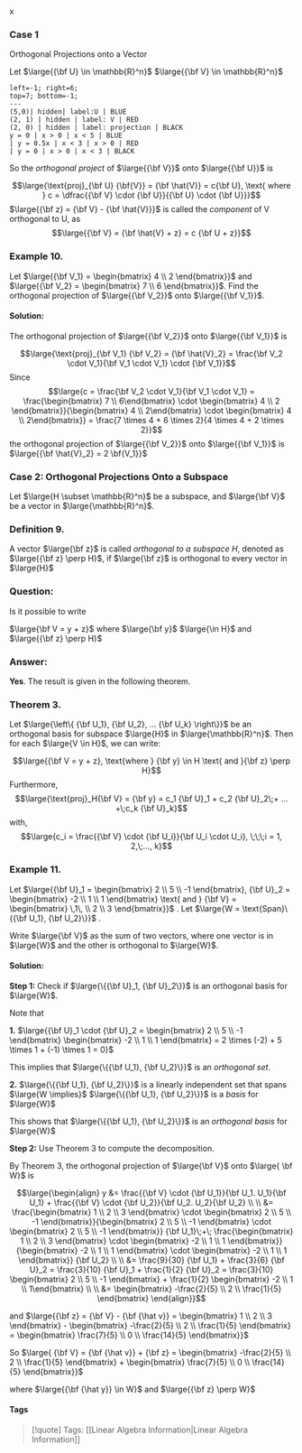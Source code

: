 x
### Case 1

Orthogonal Projections onto a Vector

Let $\large{{\bf U} \in \mathbb{R}^n}$   $\large{{\bf V} \in \mathbb{R}^n}$

```desmos-graph
left=-1; right=6;
top=7; bottom=-1;
---
(5,0)| hidden| label:U | BLUE
(2, 1) | hidden | label: V | RED
(2, 0) | hidden | label: projection | BLACK
y = 0 | x > 0 | x < 5 | BLUE
| y = 0.5x | x < 3 | x > 0 | RED
| y = 0 | x > 0 | x < 3 | BLACK
```

So the *orthogonal project* of $\large{{\bf V}}$ onto $\large{{\bf U}}$ is

$$\large{\text{proj}_{\bf U} {\bf{V}} = {\bf \hat{V}} = c{\bf U}, \text{ where } c = \dfrac{{\bf V} \cdot {\bf U}}{{\bf U} \cdot {\bf U}}}$$
$\large{{\bf z} = {\bf V} - {\bf \hat{V}}}$ is called the *component* of V orthogonal to U, as
$$\large{{\bf V} = {\bf \hat{V} + z} = c {\bf U + z}}$$
### Example 10.

Let $\large{{\bf V_1} = \begin{bmatrix} 4 \\ 2 \end{bmatrix}}$ and $\large{{\bf V_2} = \begin{bmatrix} 7 \\ 6 \end{bmatrix}}$. Find the orthogonal projection of $\large{{\bf V_2}}$ onto $\large{{\bf V_1}}$.

#### Solution:

The orthogonal projection of $\large{{\bf V_2}}$ onto $\large{{\bf V_1}}$ is

$$\large{\text{proj}_{\bf V_1} {\bf V_2} = {\bf \hat{V}_2} = \frac{\bf V_2 \cdot V_1}{\bf V_1 \cdot V_1} \cdot {\bf V_1}}$$
Since $$\large{c = \frac{\bf V_2 \cdot V_1}{\bf V_1 \cdot V_1} = \frac{\begin{bmatrix} 7 \\ 6\end{bmatrix} \cdot \begin{bmatrix} 4 \\ 2 \end{bmatrix}}{\begin{bmatrix}  4 \\ 2\end{bmatrix} \cdot \begin{bmatrix} 4 \\ 2\end{bmatrix}} = \frac{7 \times 4 + 6 \times 2}{4 \times 4 + 2 \times 2}}$$
the orthogonal projection of $\large{{\bf V_2}}$ onto $\large{{\bf V_1}}$ is $\large{{\bf \hat{V}_2} = 2 \bf{V_1}}$ 

### Case 2: Orthogonal Projections Onto a Subspace

Let $\large{H \subset \mathbb{R}^n}$ be a subspace, and $\large{\bf V}$ be a vector in $\large{\mathbb{R}^n}$.

### Definition 9.

A vector $\large{\bf z}$ is called *orthogonal to a subspace H*, denoted as $\large{{\bf z} \perp H}$, if $\large{\bf z}$ is orthogonal to every vector in $\large{H}$

### Question:

Is it possible to write 

$\large{\bf V = y + z}$ where $\large{\bf y}$ $\large{\in H}$ and $\large{{\bf z} \perp H}$ 

### Answer:

**Yes**. The result is given in the following theorem.

### Theorem 3.

Let $\large{\left\{ {\bf U_1}, {\bf U_2}, ... {\bf U_k} \right\}}$ be an orthogonal basis for subspace $\large{H}$ in $\large{\mathbb{R}^n}$. Then for each $\large{V \in H}$, we can write:

$$\large{{\bf V = y + z}, \text{where } {\bf y} \in H \text{ and }{\bf z} \perp H}$$
Furthermore, $$\large{\text{proj}_H{\bf V} = {\bf y} = c_1 {\bf U}_1 + c_2 {\bf U}_2\;+ ... +\;c_k {\bf U}_k}$$
with, $$\large{c_i = \frac{{\bf V} \cdot {\bf U_i}}{\bf U_i \cdot U_i}, \;\;\;i = 1, 2,\;..., k}$$
### Example 11.

Let $\large{{\bf U}_1 = \begin{bmatrix} 2 \\ 5 \\ -1 \end{bmatrix}, {\bf U}_2 = \begin{bmatrix} -2 \\ 1 \\ 1 \end{bmatrix} \text{ and } {\bf V} = \begin{bmatrix} \,1\, \\ 2 \\ 3 \end{bmatrix}}$ . Let $\large{W = \text{Span}\{{\bf U_1}, {\bf U_2}\}}$ .

Write $\large{\bf V}$ as the sum of two vectors, where one vector is in $\large{W}$ and the other is orthogonal to $\large{W}$.

#### Solution:

**Step 1:** Check if $\large{\{{\bf U}_1, {\bf U}_2\}}$ is an orthogonal basis for $\large{W}$.

Note that

**1.** $\large{{\bf U}_1 \cdot {\bf U}_2 = \begin{bmatrix} 2 \\ 5 \\ -1 \end{bmatrix} \begin{bmatrix} -2 \\ 1 \\ 1 \end{bmatrix} = 2 \times (-2) + 5 \times 1 + (-1) \times 1 = 0}$

This implies that $\large{\{{\bf U_1}, {\bf U_2}\}}$ is an *orthogonal set*.

**2.** $\large{\{{\bf U_1}, {\bf U_2}\}}$ is a linearly independent set that spans $\large{W \implies}$ $\large{\{{\bf U_1}, {\bf U_2}\}}$ is a *basis* for $\large{W}$ 

This shows that $\large{\{{\bf U_1}, {\bf U_2}\}}$ is an *orthogonal basis* for $\large{W}$ 

**Step 2:** Use Theorem 3 to compute the decomposition.

By Theorem 3, the orthogonal projection of $\large{\bf V}$ onto $\large{ \bf W}$ is 

$$\large{\begin{align} y &= \frac{{\bf V} \cdot {\bf U_1}}{\bf U_1. U_1}{\bf U_1} + \frac{{\bf V} \cdot {\bf U_2}}{\bf U_2. U_2}{\bf U_2} \\ \\  &= \frac{\begin{bmatrix} 1 \\ 2 \\ 3 \end{bmatrix} \cdot \begin{bmatrix} 2 \\ 5 \\ -1 \end{bmatrix}}{\begin{bmatrix} 2 \\ 5 \\ -1 \end{bmatrix} \cdot \begin{bmatrix} 2 \\ 5 \\ -1 \end{bmatrix}} {\bf U_1}\;+\; \frac{\begin{bmatrix} 1 \\ 2 \\ 3 \end{bmatrix} \cdot \begin{bmatrix} -2 \\ 1 \\ 1 \end{bmatrix}}{\begin{bmatrix} -2 \\ 1 \\ 1 \end{bmatrix} \cdot \begin{bmatrix} -2 \\ 1 \\ 1 \end{bmatrix}} {\bf U_2} \\ \\ &= \frac{9}{30} {\bf U_1} + \frac{3}{6} {\bf U}_2 = \frac{3}{10} {\bf U}_1 + \frac{1}{2} {\bf U}_2  = \frac{3}{10} \begin{bmatrix} 2 \\ 5 \\ -1 \end{bmatrix} + \frac{1}{2} \begin{bmatrix} -2 \\ 1 \\ 1\end{bmatrix} \\ \\ &= \begin{bmatrix} -\frac{2}{5} \\ 2 \\ \frac{1}{5} \end{bmatrix} \end{align}}$$

and $\large{{\bf z} = {\bf V} - {\bf {\hat v}} = \begin{bmatrix} 1 \\ 2 \\ 3 \end{bmatrix} - \begin{bmatrix} -\frac{2}{5} \\ 2 \\ \frac{1}{5} \end{bmatrix} = \begin{bmatrix} \frac{7}{5} \\ 0 \\ \frac{14}{5} \end{bmatrix}}$

So $\large{ {\bf V} = {\bf {\hat v}} + {\bf z} = \begin{bmatrix} -\frac{2}{5} \\ 2 \\ \frac{1}{5} \end{bmatrix} + \begin{bmatrix} \frac{7}{5} \\ 0 \\ \frac{14}{5} \end{bmatrix}}$ 

where $\large{{\bf {\hat y}} \in W}$ and $\large{{\bf z} \perp W}$ 

#### Tags

>[!quote] Tags:
> [[Linear Algebra Information|Linear Algebra Information]]

